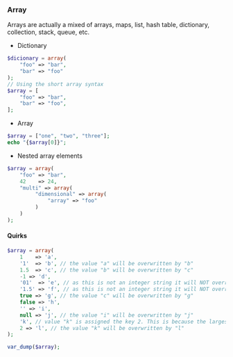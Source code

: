 ### Array
Arrays are actually a mixed of arrays, maps, list, hash table, dictionary, collection, stack, queue, etc.

- Dictionary 
```php
$dicionary = array(
	"foo" => "bar",
	"bar" => "foo"
);
// Using the short array syntax
$array = [
    "foo" => "bar",
    "bar" => "foo",
];
```
- Array
```php
$array = ["one", "two", "three"];
echo "{$array[0]}";
```
- Nested array elements
```php
$array = array(
    "foo" => "bar",
    42    => 24,
    "multi" => array(
         "dimensional" => array(
             "array" => "foo"
         )
    )
);
```





#### Quirks
```php
$array = array(
    1    => 'a',
    '1'  => 'b', // the value "a" will be overwritten by "b"
    1.5  => 'c', // the value "b" will be overwritten by "c"
    -1 => 'd',
    '01'  => 'e', // as this is not an integer string it will NOT override the key for 1
    '1.5' => 'f', // as this is not an integer string it will NOT override the key for 1
    true => 'g', // the value "c" will be overwritten by "g"
    false => 'h',
    '' => 'i',
    null => 'j', // the value "i" will be overwritten by "j"
    'k', // value "k" is assigned the key 2. This is because the largest integer key before that was 1
    2 => 'l', // the value "k" will be overwritten by "l"
);

var_dump($array);
```